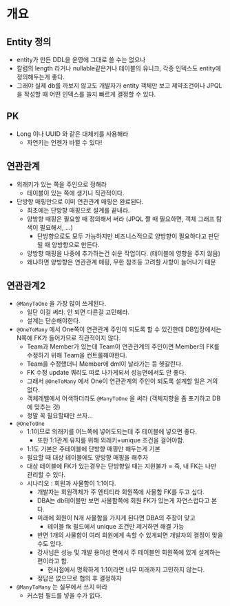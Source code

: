 # 개요

## Entity 정의

* entity가 만든 DDL을 운영에 그대로 쓸 수는 없으나
* 칼럼의 length 라거나 nullable같은거나 테이블의 유니크, 각종 인덱스도 entity에 정의해두는게 좋다.
* 그래야 실제 db를 까보지 않고도 개발자가 entity 객체만 보고 제약조건이나 JPQL을 작성할 때 어떤 인덱스를 쓸지 빠르게 결정할 수 있다.

## PK

* Long 이나 UUID 와 같은 대체키를 사용해라
  * 자연키는 언젠가 바뀔 수 있다!

## 연관관계

* 외래키가 있는 쪽을 주인으로 정해라
  * 테이블이 있는 쪽에 생기니 직관적이다.
* 단방향 매핑만으로 이미 연관관계 매핑은 완료된다.
  * 최초에는 단방향 매핑으로 설계를 끝내라.
  * 양방향 매핑은 필요할 때 정의해서 써라 (JPQL 짤 때 필요하면, 객체 그래프 탐색이 필요해서, ...)
    * 단방향으로도 모두 가능하지만 비즈니스적으로 양방향이 필요하다고 판단될 때 양방향으로 만든다.
  * 양방향 매핑을 나중에 추가하는건 쉬운 작업이다. (테이블에 영향을 주지 않음)
  * 왜냐하면 양방향은 연관관계 매핑, 무한 참조등 고려할 사항이 늘어나기 때문

## 연관관계2

* `@ManyToOne` 을 가장 많이 쓰게된다.
  * 일단 이걸 써라. 안 되면 다른걸 고민해라.
  * 설계는 단순해야한다.
* `@OneToMany` 에서 One쪽이 연관관계 주인이 되도록 할 수 있긴한데 DB입장에서는 N쪽에 FK가 들어가므로 직관적이지 않다.
  * Team과 Member가 있는데 Team이 연관관계의 주인이면 Member의 FK를 수정하기 위해 Team을 컨트롤해야한다.
  * Team을 수정했더니 Member에 dml이 날라가는 등 헷갈린다.
  * FK 수정 update 쿼리도 따로 나가게되서 성능면에서도 안 좋다.
  * 그래서 `@OneToMany` 에서 One이 연관관계의 주인이 되도록 설계할 일은 거의 없다.
  * 객체레벨에서 어색하더라도 `@ManyToOne` 을 써라 (객체지향을 좀 포기하고 DB에 맞추는 것)
  * 정말 꼭 필요할때만 쓰자...
* `@OneToOne`
  * 1:1이므로 외래키를 어느쪽에 넣어도되는데 주 테이블에 넣으면 좋다.
    * 또한 1:1관계 유지를 위해 외래키+unique 조건을 걸어야함.
  * 1:1도 기본은 주테이블에 단방향 매핑만 해두는게 기본
  * 필요할 때 대상 테이블에도 양방향 매핑을 해주자
  * 대상 테이블에 FK가 있는경우는 단방향일 때는 지원불가 = 즉, 내 FK는 나만 관리할 수 있다.
  * 시나리오 : 회원과 사물함이 1:1이다.
    * 개발자는 회원객체가 주 엔티티라 회원쪽에 사물함 FK를 두고 싶다.
    * DBA는 db테이블만 보면 사물함쪽에 회원 FK가 있는게 자연스럽다고 본다.
    * 미래에 회원이 N개 사물함을 가지게 된다면 DBA의 주장이 맞고
      * 테이블 fk 필드에서 unique 조건만 제거하면 해결 가능
    * 반면 1개의 사물함이 여러 회원에게 속할 수 있게되면 개발자의 결정이 맞을 수도 있다.
    * 강사님은 성능 및 개발 용이성 면에서 주 테이블인 회원쪽에 있게 설계하는 편이라고 함.
      * 현시점에서 명확하게 1:1이라면 너무 미래까지 고민하지 않는다.
    * 정답은 없으므로 협의 후 결정하자
* `@ManyToMany` 는 실무에서 쓰지 마라
  * 커스텀 필드를 넣을 수가 없다.